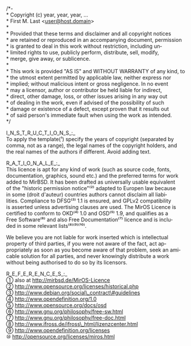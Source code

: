 /\*-  
\* Copyright (c) year, year, year, ...  
\* First M. Last <user@host.domain\>  
\*  
\* Provided that these terms and disclaimer and all copyright notices  
\* are retained or reproduced in an accompanying document, permission  
\* is granted to deal in this work without restriction, including un‐  
\* limited rights to use, publicly perform, distribute, sell, modify,  
\* merge, give away, or sublicence.  
\*  
\* This work is provided "AS IS" and WITHOUT WARRANTY of any kind, to  
\* the utmost extent permitted by applicable law, neither express nor  
\* implied; without malicious intent or gross negligence. In no event  
\* may a licensor, author or contributor be held liable for indirect,  
\* direct, other damage, loss, or other issues arising in any way out  
\* of dealing in the work, even if advised of the possibility of such  
\* damage or existence of a defect, except proven that it results out  
\* of said person's immediate fault when using the work as intended.  
\*/  
  
I\_N\_S\_T\_R\_U\_C\_T\_I\_O\_N\_S\_:\_  
To apply the template(¹) specify the years of copyright (separated by  
comma, not as a range), the legal names of the copyright holders, and  
the real names of the authors if different. Avoid adding text.  
  
R\_A\_T\_I\_O\_N\_A\_L\_E\_:\_  
This licence is apt for any kind of work (such as source code, fonts,  
documentation, graphics, sound etc.) and the preferred terms for work  
added to MirBSD. It has been drafted as universally usable equivalent  
of the "historic permission notice"⁽²⁾ adapted to Europen law because  
in some (droit d'auteur) countries authors cannot disclaim all liabi‐  
lities. Compliance to DFSG⁽³⁾ 1.1 is ensured, and GPLv2 compatibility  
is asserted unless advertising clauses are used. The MirOS Licence is  
certified to conform to OKD⁽⁴⁾ 1.0 and OSD⁽⁵⁾ 1.9, and qualifies as a  
Free Software⁽⁶⁾ and also Free Documentation⁽⁷⁾ licence and is inclu‐  
ded in some relevant lists⁽⁸⁾⁽⁹⁾⁽¹⁰⁾.  
  
We believe you are not liable for work inserted which is intellectual  
property of third parties, if you were not aware of the fact, act ap‐  
propriately as soon as you become aware of that problem, seek an ami‐  
cable solution for all parties, and never knowingly distribute a work  
without being authorised to do so by its licensors.  
  
R\_E\_F\_E\_R\_E\_N\_C\_E\_S\_:\_  
① also at http://mirbsd.de/MirOS-Licence  
② http://www.opensource.org/licenses/historical.php  
③ http://www.debian.org/social\_contract\#guidelines  
④ http://www.opendefinition.org/1.0  
⑤ http://www.opensource.org/docs/osd  
⑥ http://www.gnu.org/philosophy/free-sw.html  
⑦ http://www.gnu.org/philosophy/free-doc.html  
⑧ http://www.ifross.de/ifross\_html/lizenzcenter.html  
⑨ http://www.opendefinition.org/licenses  
⑩ http://opensource.org/licenses/miros.html
